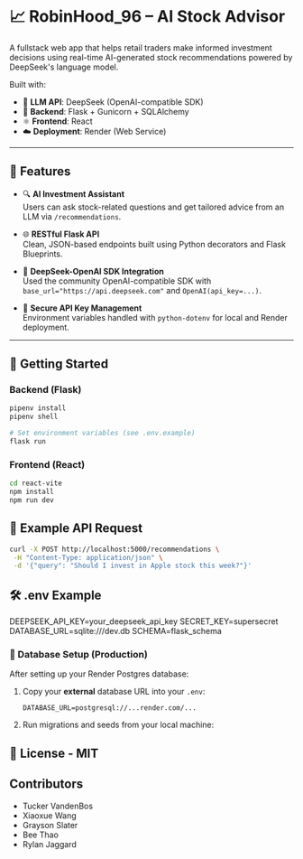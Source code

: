 # 📈 RobinHood_96 – AI Stock Advisor

A fullstack web app that helps retail traders make informed investment decisions using real-time AI-generated stock recommendations powered by DeepSeek's language model.

Built with:

- 🧠 **LLM API**: DeepSeek (OpenAI-compatible SDK)
- 🐍 **Backend**: Flask + Gunicorn + SQLAlchemy
- ⚛️ **Frontend**: React
- ☁️ **Deployment**: Render (Web Service)

---

## 🧠 Features

- 🔍 **AI Investment Assistant**  
  Users can ask stock-related questions and get tailored advice from an LLM via `/recommendations`.

- 🌐 **RESTful Flask API**  
  Clean, JSON-based endpoints built using Python decorators and Flask Blueprints.

- 🧠 **DeepSeek-OpenAI SDK Integration**  
  Used the community OpenAI-compatible SDK with `base_url="https://api.deepseek.com"` and `OpenAI(api_key=...)`.

- 🔐 **Secure API Key Management**  
  Environment variables handled with `python-dotenv` for local and Render deployment.

---

## 🚀 Getting Started

### Backend (Flask)

```bash
pipenv install
pipenv shell

# Set environment variables (see .env.example)
flask run
```

### Frontend (React)

```bash
cd react-vite
npm install
npm run dev

```

## 🔁 Example API Request

```bash
curl -X POST http://localhost:5000/recommendations \
 -H "Content-Type: application/json" \
 -d '{"query": "Should I invest in Apple stock this week?"}'
```

## 🛠 .env Example

DEEPSEEK_API_KEY=your_deepseek_api_key
SECRET_KEY=supersecret
DATABASE_URL=sqlite:///dev.db
SCHEMA=flask_schema

### 🔧 Database Setup (Production)

After setting up your Render Postgres database:

1. Copy your **external** database URL into your `.env`:
   ```env
   DATABASE_URL=postgresql://...render.com/...
   ```
2. Run migrations and seeds from your local machine:

## 📄 License - MIT

## Contributors

- Tucker VandenBos
- Xiaoxue Wang
- Grayson Slater
- Bee Thao
- Rylan Jaggard
